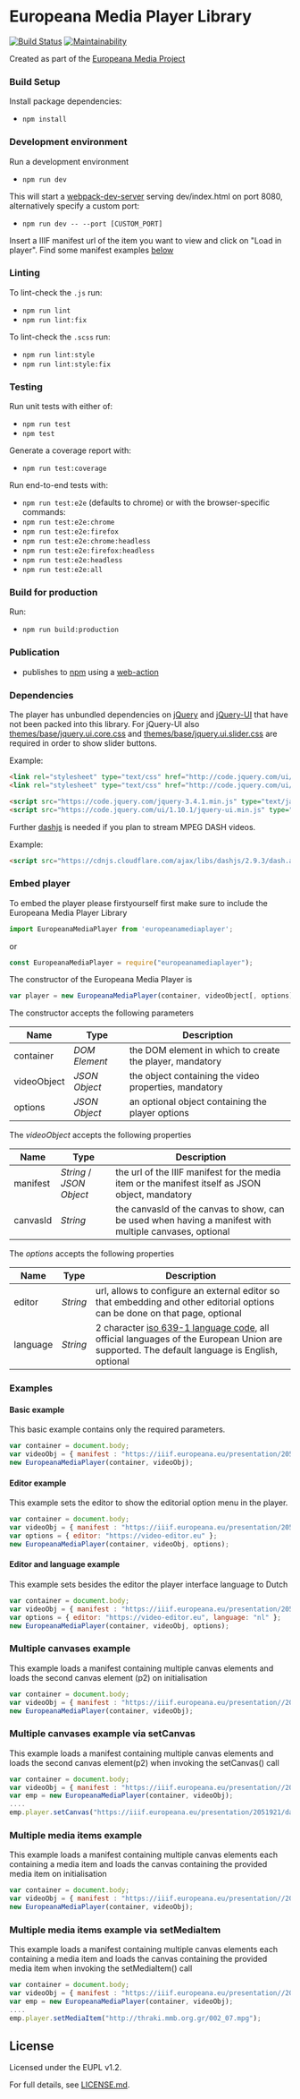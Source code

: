# Europeana Media Player Library

[![Build Status](https://travis-ci.com/europeana/media-player.svg?branch=develop)](https://travis-ci.com/europeana/media-player)
[![Maintainability](https://api.codeclimate.com/v1/badges/034304037fa168609682/maintainability)](https://codeclimate.com/github/europeana/media-player/maintainability)

Created as part of the [Europeana Media Project](https://pro.europeana.eu/project/europeana-media)

### Build Setup

Install package dependencies:
* `npm install`

### Development environment

Run a development environment
* `npm run dev`

This will start a [webpack-dev-server](https://github.com/webpack/webpack-dev-server#usage) serving dev/index.html on port 8080, alternatively specify a custom port:
* `npm run dev -- --port [CUSTOM_PORT]`

Insert a IIIF manifest url of the item you want to view and click on "Load in player".
Find some manifest examples [below](#examples)

### Linting
To lint-check the `.js` run:
* `npm run lint`
* `npm run lint:fix`

To lint-check the `.scss` run:

* `npm run lint:style`
* `npm run lint:style:fix`

### Testing

Run unit tests with either of:
* `npm run test`
* `npm test`

Generate a coverage report with:
* `npm run test:coverage`

Run end-to-end tests with:
* `npm run test:e2e`
(defaults to chrome) or with the browser-specific commands:
* `npm run test:e2e:chrome`
* `npm run test:e2e:firefox`
* `npm run test:e2e:chrome:headless`
* `npm run test:e2e:firefox:headless`
* `npm run test:e2e:headless`
* `npm run test:e2e:all`

### Build for production

Run:
* `npm run build:production`

### Publication

* publishes to [npm](https://www.npmjs.com/package/europeanamediaplayer) using a [web-action](actions?query=workflow%3A%22Node.js+Package%22)

### Dependencies

The player has unbundled dependencies on [jQuery](https://www.npmjs.com/package/jquery) and [jQuery-UI](https://www.npmjs.com/package/webpack-jquery-ui) that have not been packed into this library. For jQuery-UI also [themes/base/jquery.ui.core.css](http://code.jquery.com/ui/1.10.1/themes/base/jquery.ui.core.css) and [themes/base/jquery.ui.slider.css](http://code.jquery.com/ui/1.10.1/themes/base/jquery.ui.slider.css) are required in order to show slider buttons.

Example:

```html
<link rel="stylesheet" type="text/css" href="http://code.jquery.com/ui/1.10.1/themes/base/jquery.ui.core.css"></link>
<link rel="stylesheet" type="text/css" href="http://code.jquery.com/ui/1.10.1/themes/base/jquery.ui.slider.css"></link>

<script src="https://code.jquery.com/jquery-3.4.1.min.js" type="text/javascript"></script>
<script src="https://code.jquery.com/ui/1.10.1/jquery-ui.min.js" type="text/javascript"></script>
```

Further [dashjs](https://www.npmjs.com/package/dashjs) is needed if you plan to stream MPEG DASH videos.
 
Example: 

```html
<script src="https://cdnjs.cloudflare.com/ajax/libs/dashjs/2.9.3/dash.all.min.js" type="text/javascript"></script>
```

### Embed player

To embed the player please firstyourself first make sure to include the Europeana Media Player Library

```javascript
import EuropeanaMediaPlayer from 'europeanamediaplayer';
```

or

```javascript
const EuropeanaMediaPlayer = require("europeanamediaplayer");
```

The constructor of the Europeana Media Player is

```javascript
var player = new EuropeanaMediaPlayer(container, videoObject[, options]);
```

The constructor accepts the following parameters

Name | Type | Description
---- | ---- | -----------
container| _DOM Element_ | the DOM element in which to create the player, mandatory
videoObject | _JSON Object_ | the object containing the video properties, mandatory
options | _JSON Object_ | an optional object containing the player options

The _videoObject_ accepts the following properties

Name | Type | Description
---- | ---- | -----------
manifest | _String_ / _JSON Object_ | the url of the IIIF manifest for the media item or the manifest itself as JSON object, mandatory
canvasId | _String_ | the canvasId of the canvas to show, can be used when having a manifest with multiple canvases, optional


The _options_ accepts the following properties

Name | Type | Description
---- | ---- | -----------
editor | _String_ | url, allows to configure an external editor so that embedding and other editorial options can be done on that page, optional
language | _String_ | 2 character [iso 639-1 language code](https://en.wikipedia.org/wiki/List_of_ISO_639-1_codes), all official languages of the European Union are supported. The default language is English, optional

### Examples

#### Basic example

This basic example contains only the required parameters.

```javascript
var container = document.body;
var videoObj = { manifest : "https://iiif.europeana.eu/presentation/2051906/data_euscreenXL_http___openbeelden_nl_media_9972/manifest?format=3" };
new EuropeanaMediaPlayer(container, videoObj);
```

#### Editor example

This example sets the editor to show the editorial option menu in the player.

```javascript
var container = document.body;
var videoObj = { manifest : "https://iiif.europeana.eu/presentation/2051906/data_euscreenXL_http___openbeelden_nl_media_9972/manifest?format=3" };
var options = { editor: "https://video-editor.eu" };
new EuropeanaMediaPlayer(container, videoObj, options);
```

#### Editor and language example

This example sets besides the editor the player interface language to Dutch

```javascript
var container = document.body;
var videoObj = { manifest : "https://iiif.europeana.eu/presentation/2051906/data_euscreenXL_http___openbeelden_nl_media_9972/manifest?format=3" };
var options = { editor: "https://video-editor.eu", language: "nl" };
new EuropeanaMediaPlayer(container, videoObj, options);
```

### Multiple canvases example

This example loads a manifest containing multiple canvas elements and loads the second canvas element (p2) on initialisation

```javascript
var container = document.body;
var videoObj = { manifest : "https://iiif.europeana.eu/presentation//2051921/data_euscreenXL_7081/manifest?format=3", canvasId: "https://iiif.europeana.eu/presentation/2051921/data_euscreenXL_7081/canvas/p2" };
new EuropeanaMediaPlayer(container, videoObj);
```

### Multiple canvases example via setCanvas

This example loads a manifest containing multiple canvas elements and loads the second canvas element(p2) when invoking the setCanvas() call

```javascript
var container = document.body;
var videoObj = { manifest : "https://iiif.europeana.eu/presentation//2051921/data_euscreenXL_7081/manifest?format=3" }
var emp = new EuropeanaMediaPlayer(container, videoObj);
....
emp.player.setCanvas("https://iiif.europeana.eu/presentation/2051921/data_euscreenXL_7081/canvas/p2");
```

### Multiple media items example

This example loads a manifest containing multiple canvas elements each containing a media item and loads the canvas containing the provided media item on initialisation

```javascript
var container = document.body;
var videoObj = { manifest : "https://iiif.europeana.eu/presentation//2051921/data_euscreenXL_7081/manifest?format=3", mediaItem: "http://thraki.mmb.org.gr/002_07.mpg" };
new EuropeanaMediaPlayer(container, videoObj);
```

### Multiple media items example via setMediaItem

This example loads a manifest containing multiple canvas elements each containing a media item and loads the canvas containing the provided media item when invoking the setMediaItem() call

```javascript
var container = document.body;
var videoObj = { manifest : "https://iiif.europeana.eu/presentation//2051921/data_euscreenXL_7081/manifest?format=3" }
var emp = new EuropeanaMediaPlayer(container, videoObj);
....
emp.player.setMediaItem("http://thraki.mmb.org.gr/002_07.mpg");
```

## License

Licensed under the EUPL v1.2.

For full details, see [LICENSE.md](LICENSE.md).
